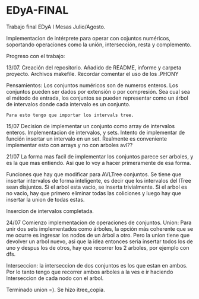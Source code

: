 # EDyA-FINAL
Trabajo final EDyA I Mesas Julio/Agosto.

Implementacion de intérprete para operar con cojuntos numéricos,
soportando operaciones como la unión, intersección, resta y complemento.


Progreso con el trabajo:

13/07.
  Creación del repositorio. Añadido de README, informe y carpeta proyecto.
  Archivos makefile. Recordar comentar el uso de los .PHONY

  Pensamientos:
    Los conjuntos numéricos son de numeros enteros. Los conjuntos pueden ser
    dados por extensión o por compresión. Sea cual sea el método de entrada,
    los conjuntos se pueden representar como un árbol de intervalos donde
    cada intervalo es un conjunto.

    Para esto tengo que importar los intervals tree.
15/07
  Decision de implementar un conjunto como array de intervalos enteros.
  Implementacion de intervalos, y sets.
  Intento de implementar de función insertar un intervalo en un set.
  Realmente es conveniente implementar esto con arrays y no con arboles avl??

21/07
  La forma mas facil de implementar los conjuntos parece ser arboles, y es la
  que mas entiendo. Asi que lo voy a hacer primeramente de esa forma.

  Funciones que hay que modificar para AVLTree conjuntos.
    Se tiene que insertar intervalos de forma inteligente, es decir que los
    intervalos del ITree sean disjuntos.
      Si el arbol esta vacio, se inserta trivialmente.
      Si el arbol es no vacio, hay que primero eliminar todas las coliciones
      y luego hay que insertar la union de todas estas.

  Insercion de intervalos completada.

24/07
  Comienzo implementacion de operaciones de conjuntos.
  Union: Para unir dos sets implementados como árboles, la opción más coherente
    que se me ocurre es ingresar los nodos de un árbol a otro.
    Pero la union tiene que devolver un arbol nuevo, asi que la idea entonces
    seria insertar todos los de uno y despus los de otros, hay que recorrer los
    2 arboles, por ejemplo con dfs.

  Interseccion: la interseccion de dos conjuntos es los que estan en ambos.
  Por lo tanto tengo que recorrer ambos arboles a la ves e ir haciendo Interseccion
  de cada nodo con el arbol.

  Terminado union =).
  Se hizo itree_copia.
